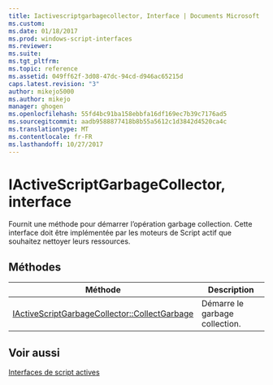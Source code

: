 ```yaml
---
title: Iactivescriptgarbagecollector, Interface | Documents Microsoft
ms.custom: 
ms.date: 01/18/2017
ms.prod: windows-script-interfaces
ms.reviewer: 
ms.suite: 
ms.tgt_pltfrm: 
ms.topic: reference
ms.assetid: 049ff62f-3d08-47dc-94cd-d946ac65215d
caps.latest.revision: "3"
author: mikejo5000
ms.author: mikejo
manager: ghogen
ms.openlocfilehash: 55fd4bc91ba158ebbfa16df169ec7b39c7176ad5
ms.sourcegitcommit: aadb9588877418b8b55a5612c1d3842d4520ca4c
ms.translationtype: MT
ms.contentlocale: fr-FR
ms.lasthandoff: 10/27/2017
---
```

# <a name="iactivescriptgarbagecollector-interface"></a>IActiveScriptGarbageCollector, interface
Fournit une méthode pour démarrer l’opération garbage collection. Cette interface doit être implémentée par les moteurs de Script actif que souhaitez nettoyer leurs ressources.  
  
## <a name="methods"></a>Méthodes  
  
|Méthode|Description|  
|------------|-----------------|  
|[IActiveScriptGarbageCollector::CollectGarbage](../../winscript/reference/iactivescriptgarbagecollector-collectgarbage.md)|Démarre le garbage collection.|  
  
## <a name="see-also"></a>Voir aussi  
 [Interfaces de script actives](../../winscript/reference/active-script-interfaces.md)